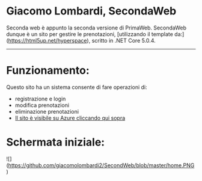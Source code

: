 # Giacomo Lombardi, SecondaWeb

Seconda web è appunto la seconda versione di PrimaWeb. SecondaWeb dunque è un sito per gestire le prenotazioni, [utilizzando il template da:] (https://html5up.net/hyperspace), scritto in .NET Core 5.0.4. 
<hr>

# Funzionamento:

Questo sito ha un sistema consente di fare operazioni di:
* registrazione e login
* modifica prenotazioni
* eliminazione prenotazioni
* [Il sito è visibile su Azure cliccando qui sopra](https://lombardi5hsecondweb.azurewebsites.net/)

# Schermata iniziale:
![] (https://github.com/giacomolombardi2/SecondWeb/blob/master/home.PNG)

